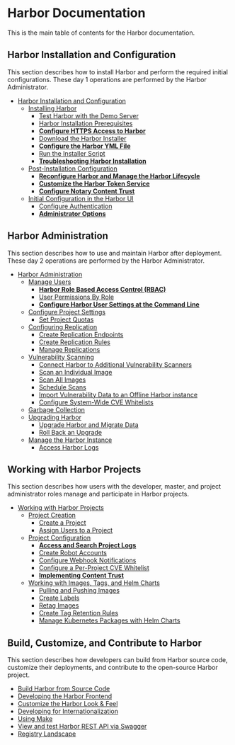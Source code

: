 # Harbor Documentation 

This is the main table of contents for the Harbor documentation.

## Harbor Installation and Configuration

This section describes how to install Harbor and perform the required initial configurations. These day 1 operations are performed by the Harbor Administrator.

- [Harbor Installation and Configuration](install_config/_index.md)
  - [Installing Harbor](install_config/installation/_index.md) 
      - [Test Harbor with the Demo Server](install_config/installation/demo_server.md)
      - [Harbor Installation Prerequisites](install_config/installation/installation_prereqs.md)
      - **[Configure HTTPS Access to Harbor](install_config/installation/configure_https.md)**
      - [Download the Harbor Installer](install_config/installation/download_installer.md)
      - **[Configure the Harbor YML File](install_config/installation/configure_yml_file.md)**
      - [Run the Installer Script](install_config/installation/run_installer_script.md)
      - **[Troubleshooting Harbor Installation](install_config/installation/troubleshoot_installation.md)**
  - [Post-Installation Configuration](install_config/configuration/_index.md)
      - **[Reconfigure Harbor and Manage the Harbor Lifecycle](install_config/configuration/reconfigure_manage_lifecycle.md)**
      - **[Customize the Harbor Token Service](install_config/configuration/customize_token_service.md)**
      - **[Configure Notary Content Trust](install_config/configuration/configure_notary_content_trust.md)**
  - [Initial Configuration in the Harbor UI](install_config/configuration/initial_config_ui.md)
      - [Configure Authentication](install_config/configuration/configure_authentication.md)
      - **[Administrator Options](install_config/configuration/general_settings.md)**
  
## Harbor Administration

This section describes how to use and maintain Harbor after deployment. These day 2 operations are performed by the Harbor Administrator.

- [Harbor Administration](administration/_index.md)
  - [Manage Users](administration/managing_users/_index.md)
      - **[Harbor Role Based Access Control (RBAC)](administration/managing_users/configure_rbac.md)**
      - [User Permissions By Role](administration/managing_users/user_permissions_by_role.md)
      - **[Configure Harbor User Settings at the Command Line](administration/managing_users/configure_user_settings_cli.md)**
  - [Configure Project Settings](administration/configure_project_settings/_index.md)
      - [Set Project Quotas](administration/configure_project_settings/set_project_quotas.md)
  - [Configuring Replication](administration/configuring_replication/_index.md)
      - [Create Replication Endpoints](administration/configuring_replication/create_replication_endpoints.md)
      - [Create Replication Rules](administration/configuring_replication/create_replication_rules.md)
      - [Manage Replications](administration/configuring_replication/manage_replications.md) 
  - [Vulnerability Scanning](administration/vulnerability_scanning/_index.md)
      - [Connect Harbor to Additional Vulnerability Scanners](administration/vulnerability_scanning/pluggable_scanners.md)
      - [Scan an Individual Image](administration/vulnerability_scanning/scan_individual_image.md)
      - [Scan All Images](administration/vulnerability_scanning/scan_all_images.md)
      - [Schedule Scans](administration/vulnerability_scanning/schedule_scans.md)
      - [Import Vulnerability Data to an Offline Harbor instance](administration/vulnerability_scanning/import_vulnerability_data.md)
      - [Configure System-Wide CVE Whitelists](administration/vulnerability_scanning/configire_system_whitelist.md)
  - [Garbage Collection](administration/garbage_collection/_index.md)
  - [Upgrading Harbor](administration/upgrade/_index.md)
      - [Upgrade Harbor and Migrate Data](administration/upgrade/upgrade_migrate_data.md)
      - [Roll Back an Upgrade](administration/upgrade/roll_back_upgrade.md)
  - [Manage the Harbor Instance](administration/manage_harbor/_index.md)
      - [Access Harbor Logs](administration/manage_harbor/access_logs.md)

## Working with Harbor Projects

This section describes how users with the developer, master, and project administrator roles manage and participate in Harbor projects.

- [Working with Harbor Projects](working_with_projects/_index.md)
  - [Project Creation](working_with_projects/project_overview.md)
      - [Create a Project](working_with_projects/create_projects.md)
      - [Assign Users to a Project](working_with_projects/add_users.md)
  - [Project Configuration](working_with_projects/project_configuration.md)
      - **[Access and Search Project Logs](working_with_projects/access_project_logs.md)**
      - [Create Robot Accounts](working_with_projects/create_robot_accounts.md)
      - [Configure Webhook Notifications](working_with_projects/configure_webhooks.md)
      - [Configure a Per-Project CVE Whitelist](working_with_projects/configure_project_whitelist.md)
      - **[Implementing Content Trust](working_with_projects/implementing_content_trust.md)**
  - [Working with Images, Tags, and Helm Charts](working_with_projects/working_with_images.md)
      - [Pulling and Pushing Images](working_with_projects/pulling_pushing_images.md)
      - [Create Labels](working_with_projects/create_labels.md)
      - [Retag Images](retagging_images.md) 
      - [Create Tag Retention Rules](working_with_projects/create_tag_retention_rules.md)
      - [Manage Kubernetes Packages with Helm Charts](working_with_projects/managing_helm_charts.md)

## Build, Customize, and Contribute to Harbor

This section describes how developers can build from Harbor source code, customize their deployments, and contribute to the open-source Harbor project.

- [Build Harbor from Source Code](build_customize_contribute/compile_guide.md)
- [Developing the Harbor Frontend](build_customize_contribute/ui_contribution_get_started.md)
- [Customize the Harbor Look & Feel ](build_customize_contribute/customize_look_feel.md)
- [Developing for Internationalization](build_customize_contribute/developer_guide_i18n.md)
- [Using Make](build_customize_contribute/use_make.md)
- [View and test Harbor REST API via Swagger](build_customize_contribute/configure_swagger.md)
- [Registry Landscape](build_customize_contribute/registry_landscape.md)